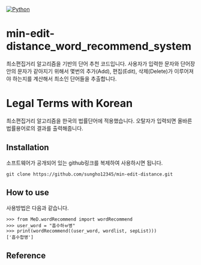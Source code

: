 [![Python](https://img.shields.io/badge/Python-Used-blue.svg)](https://shields.io/#/)

# min-edit-distance_word_recommend_system

최소편집거리 알고리즘을 기반의 단어 추천 코드입니다. 사용자가 입력한 문자와 단어장 안의 문자가 같아지기 위해서 몇번의 추가(Add), 편집(Edit), 삭제(Delete)가 이루어져야 하는지를 계산해서 최소인 단어들을 추출합니다.

# Legal Terms with Korean
최소편집거리 알고리즘을 한국의 법률단어에 적용했습니다.
오탈자가 입력되면 올바른 법률용어로의 결과를 출력해줍니다.

## Installation
소프트웨어가 공개되어 있는 github링크를 복제하여 사용하시면 됩니다.
```
git clone https://github.com/sungho12345/min-edit-distance.git
```

## How to use
사용방법은 다음과 같습니다.

```
>>> from MeD.wordRecommend import wordRecommend
>>> user_word = "흡수하ㅂ병"
>>> print(wordRecommend((user_word, wordlist, sepList)))
['흡수합병']
```

## Reference
